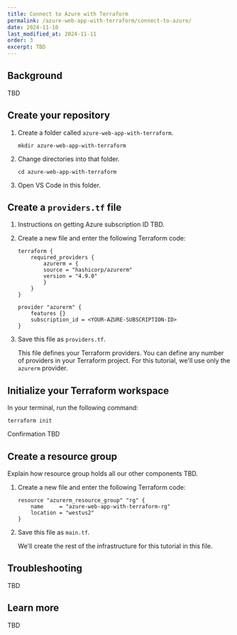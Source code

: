 ```yaml
---
title: Connect to Azure with Terraform
permalink: /azure-web-app-with-terraform/connect-to-azure/
date: 2024-11-10
last_modified_at: 2024-11-11
order: 3
excerpt: TBD
---
```


## Background

TBD

## Create your repository

1. Create a folder called `azure-web-app-with-terraform`.

    ```console
    mkdir azure-web-app-with-terraform
    ```

1. Change directories into that folder.

    ```console
    cd azure-web-app-with-terraform
    ```

1. Open VS Code in this folder.

## Create a `providers.tf` file

1. Instructions on getting Azure subscription ID TBD.
1. Create a new file and enter the following Terraform code:

    ```hcl
    terraform {
        required_providers {
            azurerm = {
            source = "hashicorp/azurerm"
            version = "4.9.0"
            }
        }
    }

    provider "azurerm" {
        features {}
        subscription_id = <YOUR-AZURE-SUBSCRIPTION-ID>
    }
    ```

1. Save this file as `providers.tf`.

    This file defines your Terraform providers. You can define any number of providers in your Terraform project. For this tutorial, we'll use only the `azurerm` provider.

## Initialize your Terraform workspace

In your terminal, run the following command:

```console
terraform init
```

Confirmation TBD

## Create a resource group

Explain how resource group holds all our other components TBD.

1. Create a new file and enter the following Terraform code:

    ```hcl
    resource "azurerm_resource_group" "rg" {
        name     = "azure-web-app-with-terraform-rg"
        location = "westus2"
    }
    ```

1. Save this file as `main.tf`.

    We'll create the rest of the infrastructure for this tutorial in this file.

## Troubleshooting 

TBD

## Learn more

TBD
